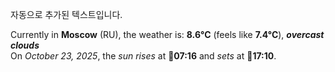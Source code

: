 
자동으로 추가된 텍스트입니다.

<!--START_SECTION:weather:moscow-->
Currently in **Moscow** (RU), the weather is: **8.6°C** (feels like **7.4°C**), ***overcast clouds***<br/>
On *October 23, 2025*, the *sun rises* at 🌅**07:16** and *sets* at 🌇**17:10**.
<!--END_SECTION:weather-->
